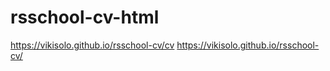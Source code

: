 # rsschool-cv-html
https://vikisolo.github.io/rsschool-cv/cv
https://vikisolo.github.io/rsschool-cv/
